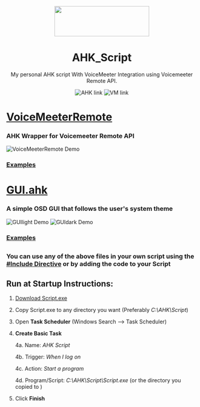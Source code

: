 <p align="center">
  <img width="250" height="80" align="center" src="https://www.autohotkey.com/assets/images/ahk-logo-no-text241x78-160.png">
</p>
<h1 align="center">
  AHK_Script
</h1>
<p align="center">
 My personal AHK script With VoiceMeeter Integration using <a style="text-decoration:none" href="https://www.vb-audio.com/Services/developers.htm">Voicemeeter Remote API</a>.
</p>
<p align="center">
  <a style="text-decoration:none" href="https://autohotkey.com">
    <img src="https://img.shields.io/badge/AutoHotkey-1.1.31.00-4DB057.svg" alt="AHK link" />
  </a>
  <a style="text-decoration:none" href="https://www.vb-audio.com/Voicemeeter/banana.htm">
   <img src="https://img.shields.io/badge/VoiceMeeter-Banana-FF4427.svg" alt="VM link" />
  </a>
</p>

# [VoiceMeeterRemote](./src/Lib/VMR.ahk)
  ### AHK Wrapper for <a style="text-decoration:none" href="https://www.vb-audio.com/Services/developers.htm">Voicemeeter Remote API</a>
  ![VoiceMeeterRemote Demo](https://user-images.githubusercontent.com/47293197/68070055-bfea4580-fd60-11e9-825e-3ae075367f5a.gif)

### [**Examples**](https://github.com/SaifAqqad/AHK_Script/blob/7d4bda111a368e04fc99e6283665e903c4a2170f/src/Script.ahk#L36)

# [GUI.ahk](./src/Lib/GUI.ahk)
  ### A simple OSD GUI that follows the user's system theme
  ![GUIlight Demo](https://user-images.githubusercontent.com/47293197/68298049-55067a80-0090-11ea-877c-9f2964873c96.gif) ![GUIdark Demo](https://user-images.githubusercontent.com/47293197/68298037-50da5d00-0090-11ea-854b-54731a5ffcd8.gif)

### [**Examples**](https://github.com/SaifAqqad/AHK_Script/blob/7d4bda111a368e04fc99e6283665e903c4a2170f/src/Script.ahk#L37)

## 

### You can use any of the above files in your own script using the [#Include Directive](https://www.autohotkey.com/docs/commands/_Include.htm) or by adding the code to your Script


## Run at Startup Instructions: 
  1. [Download Script.exe](https://github.com/SaifAqqad/AHK_Script/releases/latest/download/Script.exe)
  2. Copy Script.exe to any directory you want (Preferably *C:\AHK\Script*)
  3. Open **Task Scheduler** (Windows Search --> Task Scheduler) 
  4. **Create Basic Task**
  
      4a. Name: *AHK Script*
      
      4b. Trigger: *When I log on*
      
      4c. Action: *Start a program*
      
      4d. Program/Script: *C:\AHK\Script\Script.exe* (or the directory you copied to )
          
  5. Click **Finish**